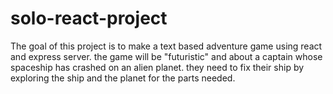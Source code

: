 # solo-react-project

The goal of this project is to make a text based adventure game using react and express server. the game will be "futuristic" and about a captain whose spaceship has crashed on an alien planet. they need to fix their ship by exploring the ship and the planet for the parts needed.